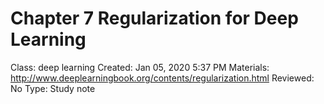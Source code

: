 # Chapter 7 Regularization for Deep Learning

Class: deep learning
Created: Jan 05, 2020 5:37 PM
Materials: http://www.deeplearningbook.org/contents/regularization.html
Reviewed: No
Type: Study note